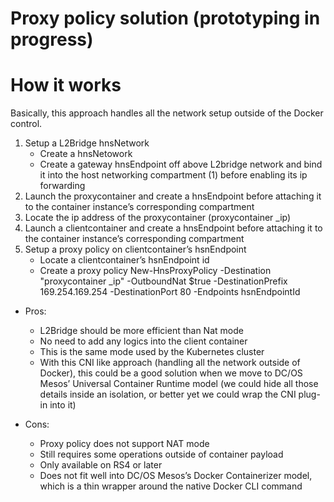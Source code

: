 

# Proxy policy solution (prototyping in progress)

# How it works
Basically, this approach handles all the network setup outside of the Docker control.
1.	Setup a L2Bridge hnsNetwork 
    - Create a hnsNetowork 
    - Create a gateway hnsEndpoint off above L2bridge network and bind it into the host networking compartment (1) before enabling its ip forwarding
2.	Launch the proxycontainer and create a hnsEndpoint before attaching it to the container instance’s corresponding compartment
3.	Locate the ip address of the proxycontainer  (proxycontainer _ip)
4.	Launch a clientcontainer and create a hnsEndpoint before attaching it to the container instance’s corresponding compartment
5.	Setup a proxy policy on clientcontainer’s hsnEndpoint
    -   Locate a clientcontainer’s hsnEndpoint id
    -   Create a proxy policy
New-HnsProxyPolicy -Destination "proxycontainer _ip" -OutboundNat $true -DestinationPrefix 169.254.169.254 -DestinationPort 80  -Endpoints hsnEndpointId

- Pros:
  -	L2Bridge should be more efficient than Nat mode
  -	No need to add any logics into the client container
  -	This is the same mode used by the Kubernetes cluster
  -	With this CNI like approach (handling all the network outside of Docker), this could be a good solution when we move to DC/OS Mesos’ Universal Container Runtime model (we could hide all those details inside an isolation, or better yet we could wrap the CNI plug-in into it)
  
- Cons:
  -	Proxy policy does not support NAT mode 
  -	Still requires some operations  outside of container payload
  -	Only available on RS4 or later
  -	Does not fit well into DC/OS Mesos’s Docker Containerizer model, which is a thin wrapper around the native Docker CLI command




